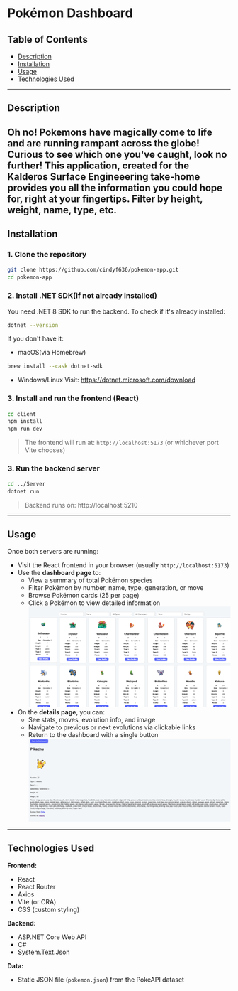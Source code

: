 # Pokémon Dashboard

## Table of Contents
- [Description](#-description)  
- [Installation](#️-installation)  
- [Usage](#-usage)  
- [Technologies Used](#️-technologies-used)

---

## Description

Oh no! Pokemons have magically come to life and are running rampant across the globe! Curious to see which one you've caught, look no further! This application, created for the Kalderos Surface Engineeering take-home provides you all the information you could hope for, right at your fingertips. Filter by height, weight, name, type, etc. 
---

## Installation

### 1. Clone the repository
```bash
git clone https://github.com/cindyf636/pokemon-app.git
cd pokemon-app
```

### 2. Install .NET SDK(if not already installed)
You need .NET 8 SDK to run the backend.
To check if it's already installed:
```bash
dotnet --version
```
If you don't have it:
- macOS(via Homebrew)
```bash
brew install --cask dotnet-sdk
```
- Windows/Linux
Visit: https://dotnet.microsoft.com/download


### 3. Install and run the frontend (React)
```bash
cd client
npm install
npm run dev
```

> The frontend will run at: `http://localhost:5173` (or whichever port Vite chooses)

### 3. Run the backend server
```bash
cd ../Server
dotnet run
```

> Backend runs on: http://localhost:5210

---

## Usage

Once both servers are running:

- Visit the React frontend in your browser (usually `http://localhost:5173`)
- Use the **dashboard page** to:
  - View a summary of total Pokémon species
  - Filter Pokémon by number, name, type, generation, or move
  - Browse Pokémon cards (25 per page)
  - Click a Pokémon to view detailed information
![alt text](Dashboard.png)
- On the **details page**, you can:
  - See stats, moves, evolution info, and image
  - Navigate to previous or next evolutions via clickable links
  - Return to the dashboard with a single button
![alt text](Details.png)

---

## Technologies Used

**Frontend:**
- React
- React Router
- Axios
- Vite (or CRA)
- CSS (custom styling)

**Backend:**
- ASP.NET Core Web API
- C#
- System.Text.Json

**Data:**
- Static JSON file (`pokemon.json`) from the PokeAPI dataset